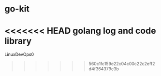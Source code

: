 # go-kit
<<<<<<< HEAD
golang log and code library
=======

LinuxDevOps0


>>>>>>> 560c1fc159e22c04c00c22c2eff2d4f364379c3b
